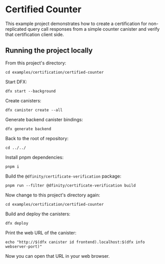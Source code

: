 # Certified Counter

This example project demonstrates how to create a certification for non-replicated query call responses from a simple counter canister and verify that certification client side.

## Running the project locally

From this project's directory:

```shell
cd examples/certification/certified-counter
```

Start DFX:

```shell
dfx start --background
```

Create canisters:

```shell
dfx canister create --all
```

Generate backend canister bindings:

```shell
dfx generate backend
```

Back to the root of repository:

```shell
cd ../../
```

Install pnpm dependencies:

```shell
pnpm i
```

Build the `@dfinity/certificate-verification` package:

```shell
pnpm run --filter @dfinity/certificate-verification build
```

Now change to this project's directory again:

```shell
cd examples/certification/certified-counter
```

Build and deploy the canisters:

```shell
dfx deploy
```

Print the web URL of the canister:

```shell
echo "http://$(dfx canister id frontend).localhost:$(dfx info webserver-port)"
```

Now you can open that URL in your web browser.
